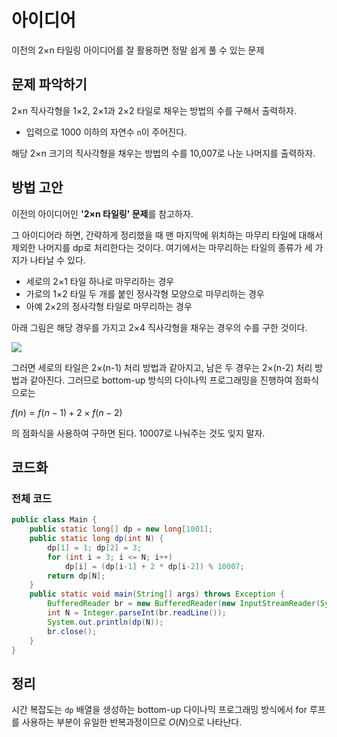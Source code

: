 # 아이디어
이전의 2×n 타일링 아이디어를 잘 활용하면 정말 쉽게 풀 수 있는 문제

## 문제 파악하기
2×n 직사각형을 1×2, 2×1과 2×2 타일로 채우는 방법의 수를 구해서 출력하자.
- 입력으로 1000 이하의 자연수 `n`이 주어진다.

해당 2×n 크기의 직사각형을 채우는 방법의 수를 10,007로 나눈 나머지를 출력하자.

## 방법 고안
이전의 아이디어인 **'2×n 타일링' 문제**&ZeroWidthSpace;를 참고하자.

그 아이디어라 하면, 간략하게 정리했을 때 맨 마지막에 위치하는 마무리 타일에 대해서 제외한 나머지를 dp로 처리한다는 것이다. 여기에서는 마무리하는 타일의 종류가 세 가지가 나타날 수 있다.
- 세로의 2×1 타일 하나로 마무리하는 경우
- 가로의 1×2 타일 두 개를 붙인 정사각형 모양으로 마무리하는 경우
- 아예 2×2의 정사각형 타일로 마무리하는 경우

아래 그림은 해당 경우를 가지고 2×4 직사각형을 채우는 경우의 수를 구한 것이다.

![](https://velog.velcdn.com/images/aoi-aoba/post/f7401a4a-712e-4c09-870e-c41bc2d4f291/image.png)

그러면 세로의 타일은 2×(n-1) 처리 방법과 같아지고, 남은 두 경우는 2×(n-2) 처리 방법과 같아진다. 그러므로 bottom-up 방식의 다이나믹 프로그래밍을 진행하여 점화식으로는

$f(n) = f(n-1) + 2×f(n-2)$

의 점화식을 사용하여 구하면 된다. 10007로 나눠주는 것도 잊지 말자.

## 코드화
### 전체 코드
```JAVA
public class Main {
    public static long[] dp = new long[1001];
    public static long dp(int N) {
        dp[1] = 1; dp[2] = 3;
        for (int i = 3; i <= N; i++)
            dp[i] = (dp[i-1] + 2 * dp[i-2]) % 10007;
        return dp[N];
    }
    public static void main(String[] args) throws Exception {
        BufferedReader br = new BufferedReader(new InputStreamReader(System.in));
        int N = Integer.parseInt(br.readLine());
        System.out.println(dp(N));
        br.close();
    }
}
```

## 정리
시간 복잡도는 `dp` 배열을 생성하는 bottom-up 다이나믹 프로그래밍 방식에서 for 루프를 사용하는 부분이 유일한 반복과정이므로 $O(N)$으로 나타난다.
